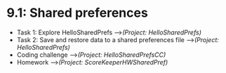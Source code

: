 # 9.1: Shared preferences

* Task 1: Explore HelloSharedPrefs -->*(Project: HelloSharedPrefs)*
* Task 2: Save and restore data to a shared preferences file -->*(Project: HelloSharedPrefs)*
* Coding challenge -->*(Project: HelloSharedPrefsCC)*
* Homework -->*(Project: ScoreKeeperHWSharedPref)*
